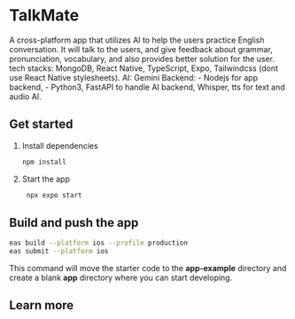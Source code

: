 # TalkMate

A cross-platform app that utilizes AI to help the users practice English conversation. It will talk to the users, and give feedback about grammar, pronunciation, vocabulary, and also provides better solution for the user. tech stacks: MongoDB, React Native, TypeScript, Expo, Tailwindcss (dont use React Native stylesheets). AI: Gemini Backend: - Nodejs for app backend, - Python3, FastAPI to handle AI backend, Whisper, tts for text and audio AI.

## Get started

1. Install dependencies

   ```bash
   npm install
   ```

2. Start the app

   ```bash
    npx expo start
   ```

## Build and push the app

```bash
eas build --platform ios --profile production
eas submit --platform ios  
```

This command will move the starter code to the **app-example** directory and create a blank **app** directory where you can start developing.

## Learn more
